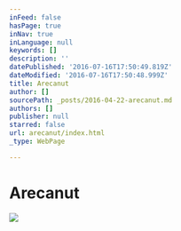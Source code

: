 ```yaml
---
inFeed: false
hasPage: true
inNav: true
inLanguage: null
keywords: []
description: ''
datePublished: '2016-07-16T17:50:49.819Z'
dateModified: '2016-07-16T17:50:48.999Z'
title: Arecanut
author: []
sourcePath: _posts/2016-04-22-arecanut.md
authors: []
publisher: null
starred: false
url: arecanut/index.html
_type: WebPage

---
```

# Arecanut
![](https://the-grid-user-content.s3-us-west-2.amazonaws.com/5802b85c-dc63-403b-b8fa-47a18353a2f1.jpg)
